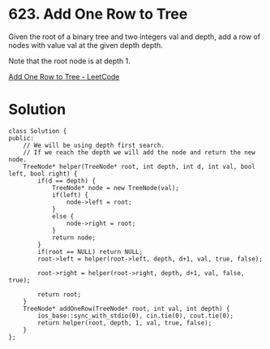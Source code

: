 # 623. Add One Row to Tree

Given the root of a binary tree and two integers val and depth, add a row of nodes with value val at the given depth depth.

Note that the root node is at depth 1.

[Add One Row to Tree - LeetCode](https://leetcode.com/problems/add-one-row-to-tree/)

# Solution

```
class Solution {
public:
    // We will be using depth first search.
    // If we reach the depth we will add the node and return the new node.
    TreeNode* helper(TreeNode* root, int depth, int d, int val, bool left, bool right) {
        if(d == depth) {
            TreeNode* node = new TreeNode(val);
            if(left) {
                node->left = root;
            }
            else {
                node->right = root;
            }
            return node;
        }
        if(root == NULL) return NULL;
        root->left = helper(root->left, depth, d+1, val, true, false);
        
        root->right = helper(root->right, depth, d+1, val, false, true);
        
        return root;
    }
    TreeNode* addOneRow(TreeNode* root, int val, int depth) {
        ios_base::sync_with_stdio(0), cin.tie(0), cout.tie(0);
        return helper(root, depth, 1, val, true, false);
    }
};
```